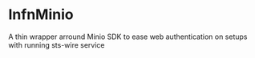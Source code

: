# InfnMinio
A thin wrapper arround Minio SDK to ease web authentication on setups with running sts-wire  service
